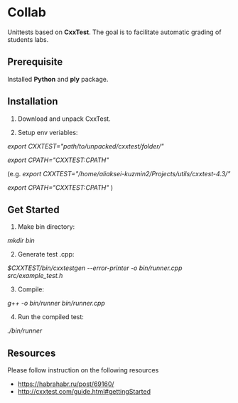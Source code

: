 # Collab

Unittests based on **CxxTest**. The goal is to facilitate automatic grading of students labs.

## Prerequisite

Installed **Python** and **ply** package.

## Installation

1. Download and unpack CxxTest.

2. Setup env veriables:

*export CXXTEST="path/to/unpacked/cxxtest/folder/"*

*export CPATH="$CXXTEST:$CPATH"*

(e.g.
*export CXXTEST="/home/aliaksei-kuzmin2/Projects/utils/cxxtest-4.3/"*

*export CPATH="$CXXTEST:$CPATH"*
)


## Get Started

1. Make bin directory:

*mkdir bin*

2. Generate test .cpp:

*$CXXTEST/bin/cxxtestgen --error-printer -o bin/runner.cpp src/example_test.h*

3. Compile:

*g++ -o bin/runner bin/runner.cpp*

4. Run the compiled test:

*./bin/runner*

## Resources

Please follow instruction on the following resources
* https://habrahabr.ru/post/69160/
* http://cxxtest.com/guide.html#gettingStarted
